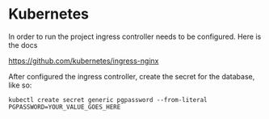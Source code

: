 # Kubernetes

In order to run the project ingress controller needs to be 
configured. Here is the docs

https://github.com/kubernetes/ingress-nginx

After configured the ingress controller, create
the secret for the database, like so:

```
kubectl create secret generic pgpassword --from-literal PGPASSWORD=YOUR_VALUE_GOES_HERE
``` 